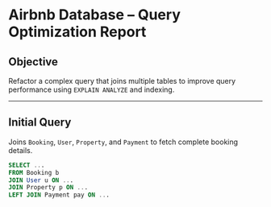 # Airbnb Database – Query Optimization Report

## Objective
Refactor a complex query that joins multiple tables to improve query performance using `EXPLAIN ANALYZE` and indexing.

---

## Initial Query
Joins `Booking`, `User`, `Property`, and `Payment` to fetch complete booking details.

```sql
SELECT ...
FROM Booking b
JOIN User u ON ...
JOIN Property p ON ...
LEFT JOIN Payment pay ON ...


